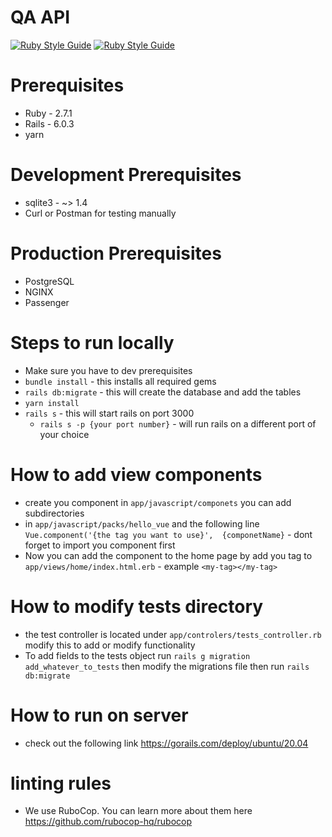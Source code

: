 # QA API
[![Ruby Style Guide](https://img.shields.io/badge/code_style-rubocop-brightgreen.svg)](https://github.com/rubocop-hq/rubocop)
[![Ruby Style Guide](https://img.shields.io/badge/code_style-community-brightgreen.svg)](https://rubystyle.guide)

# Prerequisites 
* Ruby - 2.7.1
* Rails - 6.0.3
* yarn

# Development Prerequisites
* sqlite3 - ~> 1.4
* Curl or Postman for testing manually

# Production Prerequisites
* PostgreSQL
* NGINX
* Passenger

# Steps to run locally
* Make sure you have to dev prerequisites
* ```bundle install``` - this installs all required gems
* ```rails db:migrate``` - this will create the database and add the tables
* ```yarn install```
* ```rails s``` - this will start rails on port 3000
    * ```rails s -p {your port number}``` - will run rails on a different port of your choice

# How to add view components
* create you component in ```app/javascript/componets``` you can add subdirectories
* in ```app/javascript/packs/hello_vue``` and the following line ```Vue.component('{the tag you want to use}', 
{componetName}``` - dont forget to import you component first
* Now you can add the component to the home page by add you tag to ```app/views/home/index.html.erb``` - example ```<my-tag></my-tag>```

# How to modify tests directory
* the test controller is located under ```app/controlers/tests_controller.rb``` modify this to add or modify functionality
* To add fields to the tests object run ```rails g migration add_whatever_to_tests``` then modify the migrations file then run ```rails db:migrate```

# How to run on server
* check out the following link https://gorails.com/deploy/ubuntu/20.04

# linting rules
* We use RuboCop. You can learn more about them here https://github.com/rubocop-hq/rubocop